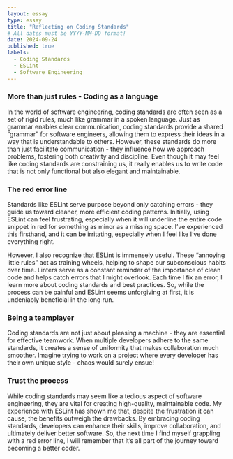 ```yaml
---
layout: essay
type: essay
title: "Reflecting on Coding Standards"
# All dates must be YYYY-MM-DD format!
date: 2024-09-24
published: true
labels:
  - Coding Standards
  - ESLint
  - Software Engineering
---
```



### More than just rules - Coding as a language

In the world of software engineering, coding standards are often seen as a set of rigid rules, much like grammar in a spoken language. Just as grammar enables clear communication, coding standards provide a shared “grammar” for software engineers, allowing them to express their ideas in a way that is understandable to others. However, these standards do more than just facilitate communication - they influence how we approach problems, fostering both creativity and discipline. Even though it may feel like coding standards are constraining us, it really enables us to write code that is not only functional but also elegant and maintainable. 


### The red error line

Standards like ESLint serve purpose beyond only catching errors - they guide us toward cleaner, more efficient coding patterns. Initially, using ESLint can feel frustrating, especially when it will underline the entire code snippet in red for something as minor as a missing space. I’ve experienced this firsthand, and it can be irritating, especially when I feel like I’ve done everything right.  

However, I also recognize that ESLint is immensely useful. These “annoying little rules” act as training wheels, helping to shape our subconscious habits over time. Linters serve as a constant reminder of the importance of clean code and helps catch errors that I might overlook. Each time I fix an error, I learn more about coding standards and best practices. So, while the process can be painful and ESLint seems unforgiving at first, it is undeniably beneficial in the long run.



### Being a teamplayer

Coding standards are not just about pleasing a machine - they are essential for effective teamwork. When multiple developers adhere to the same standards, it creates a sense of uniformity that makes collaboration much smoother. Imagine trying to work on a project where every developer has their own unique style - chaos would surely ensue!



### Trust the process

While coding standards may seem like a tedious aspect of software engineering, they are vital for creating high-quality, maintainable code. My experience with ESLint has shown me that, despite the frustration it can cause, the benefits outweigh the drawbacks. By embracing coding standards, developers can enhance their skills, improve collaboration, and ultimately deliver better software. So, the next time I find myself grappling with a red error line, I will remember that it’s all part of the journey toward becoming a better coder. 

